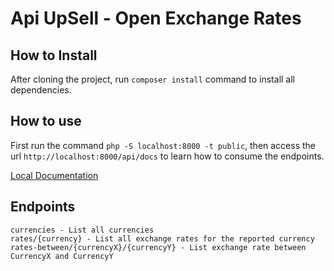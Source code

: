 # Api UpSell - Open Exchange Rates

## How to Install

After cloning the project, run `composer install` command to install all dependencies.

## How to use

First run the command `php -S localhost:8000 -t public`, then access the url `http://localhost:8000/api/docs`
to learn how to consume the endpoints.

[Local Documentation](http://localhost:8000/api/docs)


## Endpoints
    currencies - List all currencies
    rates/{currency} - List all exchange rates for the reported currency
    rates-between/{currencyX}/{currencyY} - List exchange rate between CurrencyX and CurrencyY
